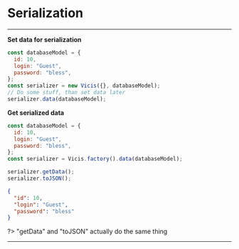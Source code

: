 # Serialization

----------

**Set data for serialization**

```js
const databaseModel = {
  id: 10,
  login: "Guest",
  password: "bless",
};
const serializer = new Vicis({}, databaseModel);
// Do some stuff, than set data later
serializer.data(databaseModel);
```

**Get serialized data**

```js
const databaseModel = {
  id: 10,
  login: "Guest",
  password: "bless",
};
const serializer = Vicis.factory().data(databaseModel);
```

```js
serializer.getData();
serializer.toJSON();
```

```json
{
  "id": 10,
  "login": "Guest",
  "password": "bless"
}
```

?> "getData" and "toJSON" actually do the same thing

----------
